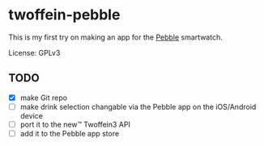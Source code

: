 # twoffein-pebble

This is my first try on making an app for the [Pebble](https://getpebble.com/) smartwatch.

License: GPLv3

## TODO

- [x] make Git repo
- [ ] make drink selection changable via the Pebble app on the iOS/Android device
- [ ] port it to the new™ Twoffein3 API
- [ ] add it to the Pebble app store